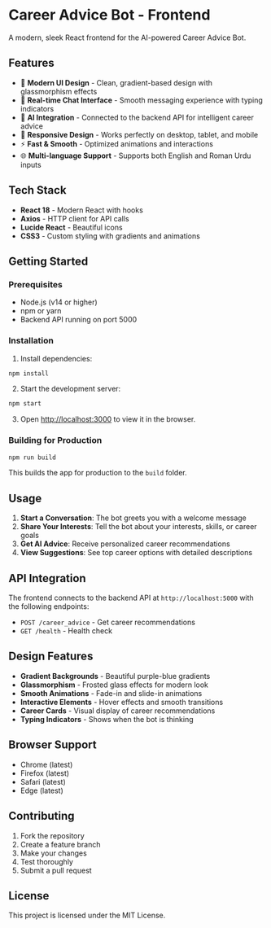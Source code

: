 # Career Advice Bot - Frontend

A modern, sleek React frontend for the AI-powered Career Advice Bot.

## Features

- 🎨 **Modern UI Design** - Clean, gradient-based design with glassmorphism effects
- 💬 **Real-time Chat Interface** - Smooth messaging experience with typing indicators
- 🤖 **AI Integration** - Connected to the backend API for intelligent career advice
- 📱 **Responsive Design** - Works perfectly on desktop, tablet, and mobile
- ⚡ **Fast & Smooth** - Optimized animations and interactions
- 🌐 **Multi-language Support** - Supports both English and Roman Urdu inputs

## Tech Stack

- **React 18** - Modern React with hooks
- **Axios** - HTTP client for API calls
- **Lucide React** - Beautiful icons
- **CSS3** - Custom styling with gradients and animations

## Getting Started

### Prerequisites

- Node.js (v14 or higher)
- npm or yarn
- Backend API running on port 5000

### Installation

1. Install dependencies:
```bash
npm install
```

2. Start the development server:
```bash
npm start
```

3. Open [http://localhost:3000](http://localhost:3000) to view it in the browser.

### Building for Production

```bash
npm run build
```

This builds the app for production to the `build` folder.

## Usage

1. **Start a Conversation**: The bot greets you with a welcome message
2. **Share Your Interests**: Tell the bot about your interests, skills, or career goals
3. **Get AI Advice**: Receive personalized career recommendations
4. **View Suggestions**: See top career options with detailed descriptions

## API Integration

The frontend connects to the backend API at `http://localhost:5000` with the following endpoints:

- `POST /career_advice` - Get career recommendations
- `GET /health` - Health check

## Design Features

- **Gradient Backgrounds** - Beautiful purple-blue gradients
- **Glassmorphism** - Frosted glass effects for modern look
- **Smooth Animations** - Fade-in and slide-in animations
- **Interactive Elements** - Hover effects and smooth transitions
- **Career Cards** - Visual display of career recommendations
- **Typing Indicators** - Shows when the bot is thinking

## Browser Support

- Chrome (latest)
- Firefox (latest)
- Safari (latest)
- Edge (latest)

## Contributing

1. Fork the repository
2. Create a feature branch
3. Make your changes
4. Test thoroughly
5. Submit a pull request

## License

This project is licensed under the MIT License.
